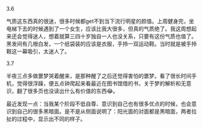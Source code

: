 3.6

气质这东西真的很迷，很多时候都get不到当下流行明星的颜值。上周健身完，坐电梯下去的时候遇到了一个女生，应该比我大很多，但真的气质绝了。我这周想起来还会觉得迷人，想着就算三四十岁独自一人也没关系，只要有这份气质也值了。黑发间有几根白发，一个纸袋装的应该是衣服，手拎一双运动鞋。当时就是被手拎鞋这一幕吸引，太迷人了。

3.7

半夜三点多做噩梦哭着醒来，是那种醒了之后还觉得害怕的噩梦。看了很长时间手机，觉得很浮躁，便五点钟爬起来看最近在图书馆借的书，关于梦的解析和无意识，翻了很多页也没读出什么有价值的东西😂。



最近发现一点：当我某个阶段不低自尊、意识到自己也有很多优点的时候，也会意识到自己的很多黑暗面。是不是从侧面说明了：阳光面的对面都是黑暗面，两者拉扯的过程中，显示出不同的样子。